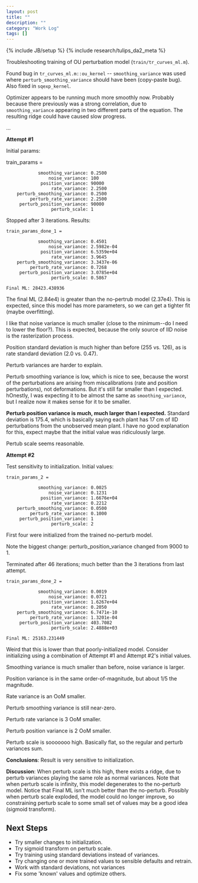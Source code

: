 ```yaml
---
layout: post
title: ""
description: ""
category: "Work Log"
tags: []
---
```

{% include JB/setup %}
{% include research/tulips_da2_meta %}

Troubleshooting training of OU perturbation model (`train/tr_curves_ml.m`).

Found bug in `tr_curves_ml.m::ou_kernel` -- `smoothing_variance` was used where `perturb_smoothing_variance` should have been (copy-paste bug).  Also fixed in `sqexp_kernel`.

Optimizer appears to be running much more smoothly now.  Probably because there previously was a strong correlation, due to `smoothing_variance` appearing in two different parts of the equation.  The resulting ridge could have caused slow progress.

...

**Attempt #1**

Initial params:
    
train_params = 

                smoothing_variance: 0.2500
                    noise_variance: 100
                 position_variance: 90000
                     rate_variance: 2.2500
        perturb_smoothing_variance: 0.2500
             perturb_rate_variance: 2.2500
         perturb_position_variance: 90000
                     perturb_scale: 1

Stopped after 3 iterations.  Results:
    
    train_params_done_1 = 

                smoothing_variance: 0.4501
                    noise_variance: 2.5982e-04
                 position_variance: 6.5359e+04
                     rate_variance: 3.9645
        perturb_smoothing_variance: 3.3437e-06
             perturb_rate_variance: 0.7268
         perturb_position_variance: 3.0785e+04
                     perturb_scale: 0.5867

    Final ML: 28423.438936

The final ML (2.84e4) is greater than the no-pertrub model (2.37e4).  This is expected, since this model has more parameters, so we can get a tighter fit (maybe overfitting).

I like that noise variance is much smaller (close to the minimum--do I need to lower the floor?).  This is expected, because the only source of IID noise is the rasterization process.  

Position standard deviation is much higher than before (255 vs. 126), as is rate standard deviation (2.0 vs. 0.47).

Perturb variances are harder to explain.

Perturb smoothing variance is low, which is nice to see, because the worst of the perturbations are arising from miscalibrations (rate and position perturbations), not deformations.  But it's still far smaller than I expected.  hOnestly, I was expecting it to be almost the same as `smoothing_variance`, but I realize now it makes sense for it to be smaller.

**Perturb position variance is much, much larger than I expected.**  Standard deviation is 175.4, which is basically saying each plant has 17 cm of IID perturbations from the unobserved mean plant.   I have no good explanation for this, expect maybe that the initial value was ridiculously large.

Pertub scale seems reasonable.  

**Attempt #2**

Test sensitivity to initialization.  Initial values:
    

    train_params_2 = 

                smoothing_variance: 0.0025
                    noise_variance: 0.1231
                 position_variance: 1.6676e+04
                     rate_variance: 0.2212
        perturb_smoothing_variance: 0.0500
             perturb_rate_variance: 0.1000
         perturb_position_variance: 1
                     perturb_scale: 2


First four were initialized from the trained no-perturb model.

Note the biggest change: perturb_position_variance changed from 9000 to 1.

Terminated after 46 iterations; much better than the 3 iterations from last attempt.  

    train_params_done_2 = 

                smoothing_variance: 0.0019
                    noise_variance: 0.0721
                 position_variance: 1.6267e+04
                     rate_variance: 0.2050
        perturb_smoothing_variance: 6.7471e-10
             perturb_rate_variance: 1.3201e-04
         perturb_position_variance: 403.7082
                     perturb_scale: 2.4888e+03

    Final ML: 25163.231449

Weird that this is lower than that poorly-initialized model.  Consider initializing using a combination of Attempt #1 and Attempt #2's initial values.

Smoothing variance is much smaller than before, noise variance is larger.

Position variance is in the same order-of-magnitude, but about 1/5 the magnitude.

Rate variance is an OoM smaller.

Perturb smoothing variance is still near-zero.

Perturb rate variance is 3 OoM smaller.

Perturb position variance is 2 OoM smaller.

Perturb scale is sooooooo high.  Basically flat, so the regular and perturb variances sum.

**Conclusions**: Result is very sensitive to initialization.  



**Discussion**: When perturb scale is this high, there exists a ridge, due to perturb variances playing the same role as normal variances.  Note that when perturb scale is infinity, this model degenerates to the no-perturb model.  Notice that Final ML isn't much better than the no-perturb.  Possibly when perturb scale exploded, the model could no longer improve, so constraining perturb scale to some small set of values may be a good idea (sigmoid transform).  

Next Steps
-----
* Try smaller changes to initialization.  
* Try sigmoid transform on perturb scale.
* Try training using standard deviations instead of variances.
* Try changing one or more trained values to sensible defaults and retrain.
* Work with standard deviations, not variances
* Fix some 'known' values and optimize others.
